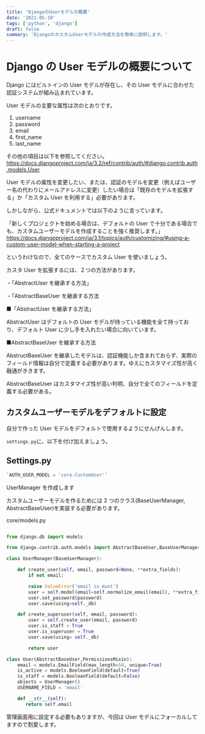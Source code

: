 ```yaml
---
title: 'DjangoのUserモデルの概要'
date: '2021-05-10'
tags: ['python', 'django']
draft: false
summary: 'DjangoのカスタムUserモデルの作成方法を簡単に説明します。'
---
```


# Django の User モデルの概要について

Django にはビルトインの User モデルが存在し、その User モデルに合わせた認証システムが組み込まれています。

User モデルの主要な属性は次のとおりです。

1. username
2. password
3. email
4. first_name
5. last_name

その他の項目は以下を参照してください。
https://docs.djangoproject.com/ja/3.2/ref/contrib/auth/#django.contrib.auth.models.User

User モデルの属性を変更したい、または、認証のモデルを変更（例えばユーザー名の代わりにメールアドレスに変更）したい場合は「既存のモデルを拡張する」か「カスタム User を利用する」必要があります。

しかしながら、公式ドキュメントでは以下のように言っています。

「新しくプロジェクトを始める場合は、デフォルトの User で十分である場合でも、カスタムユーザーモデルを作成することを強く推奨します。」
https://docs.djangoproject.com/ja/3.1/topics/auth/customizing/#using-a-custom-user-model-when-starting-a-project

というわけなので、全てのケースでカスタム User を使いましょう。

カスタ User を拡張するには、２つの方法があります。

・「AbstractUser を継承する方法」

・「AbstractBaseUser を継承する方法

■「AbstractUser を継承する方法」

AbstractUser はデフォルトの User モデルが持っている機能を全て持っており、デフォルト User に少し手を入れたい場合に向いています。

■AbstractBaseUser を継承する方法

AbstructBaseUser を継承したモデルは、認証機能しか含まれておらず、実際のフィールド情報は自分で定義する必要があります。ゆえにカスタマイズ性が高く融通がききます。

AbstractBaseUser はカスタマイズ性が高い判明、自分で全てのフィールドを定義する必要がある。

## **カスタムユーザーモデルをデフォルトに設定**

自分で作った User モデルをデフォルトで使用するようにせんげんします。

`settings.py`に、以下を付け加えましょう。

## Settings.py

```python
`AUTH_USER_MODEL = 'core.CustomUser'`
```

UserManager を作成します

カスタムユーザーモデルを作るためには 2 つのクラス(BaseUserManager, AbstractBaseUser)を実装する必要があります。

core/models.py

```python

from django.db import models

from django.contrib.auth.models import AbstractBaseUser,BaseUserManager,PermissionsMixin

class UserManager(BaseUserManager):

    def create_user(self, email, password=None, **extra_fields):
        if not email:

        raise ValueError('email is must')
        user = self.model(email=self.normalize_email(email), **extra_fields)
        user.set_password(password)
        user.save(using=self._db)

    def create_superuser(self, email, password):
        user = self.create_user(email, password)
        user.is_staff = True
        user.is_superuser = True
        user.save(using= self._db)

        return user

class User(AbstractBaseUser,PermissionsMixin):
    email = models.EmailField(max_length=50, unique=True)
    is_active = models.BooleanField(default=True)
    is_staff = models.BooleanField(default=False)
    objects = UserManager()
    USERNAME_FIELD = 'email'

    def __str__(self):
       return self.email
```

管理画面用に設定する必要もありますが、今回は User モデルにフォーカルしてますので割愛します。
